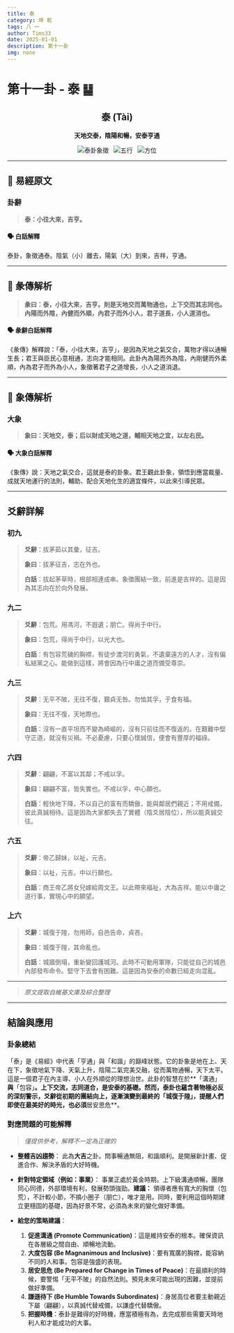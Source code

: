 ```yaml
---
title: 泰
category: 坤 乾
tags: 八 一
author: Tims33
date: 2025-01-01
description: 第十一卦
img: none
---
```


# 第十一卦 - 泰 ䷊

<div align="center">

## 泰 (Tài)
**天地交泰，陰陽和暢，安泰亨通**

</div>

<div align="center">

![泰卦象徵](https://img.shields.io/badge/卦象-泰-gray?style=for-the-badge)&ensp;
![五行](https://img.shields.io/badge/五行-上土下金-yellow?style=for-the-badge)&ensp;
![方位](https://img.shields.io/badge/方位-西南｜西北-lightblue?style=for-the-badge)

</div>

---

## 📜 易經原文

### 卦辭

> **泰：小往大來，吉亨。**

#### 🗣️ 白話解釋
泰卦，象徵通泰。陰氣（小）離去，陽氣（大）到來，吉祥，亨通。

---

## 📖 彖傳解析

> **彖曰：泰，小往大來，吉亨。則是天地交而萬物通也，上下交而其志同也。內陽而外陰，內健而外順，內君子而外小人，君子道長，小人道消也。**

#### 🗣️ 彖辭白話解釋
《彖傳》解釋說：「泰，小往大來，吉亨」，是因為天地之氣交合，萬物才得以通暢生長；君王與臣民心意相通，志向才能相同。此卦內為陽而外為陰，內剛健而外柔順，內為君子而外為小人，象徵著君子之道增長，小人之道消退。

---

## 🎯 象傳解析

### 大象

> **象曰：天地交，泰；后以財成天地之道，輔相天地之宜，以左右民。**

#### 🗣️ 大象白話解釋
《象傳》說：天地之氣交合，這就是泰的卦象。君王觀此卦象，領悟到應當裁量、成就天地運行的法則，輔助、配合天地化生的適宜條件，以此來引導民眾。

---

## 爻辭詳解

### 初九

> **爻辭**：拔茅茹以其彙，征吉。
>
> **象曰**：拔茅征吉，志在外也。
>
> **白話**：拔起茅草時，根部相連成串。象徵團結一致，前進是吉祥的。這是因為其志向在於向外發展。

### 九二

> **爻辭**：包荒。用馮河，不遐遺；朋亡。得尚于中行。
>
> **象曰**：包荒，得尚于中行，以光大也。
>
> **白話**：有包容荒穢的胸襟，有徒步渡河的勇氣，不遺棄遠方的人才，沒有偏私結黨之心。能做到這樣，將會因為行中庸之道而備受尊崇。

### 九三

> **爻辭**：无平不陂，无往不復，艱貞无咎。勿恤其孚，于食有福。
>
> **象曰**：无往不復，天地際也。
>
> **白話**：沒有一直平坦而不變為崎嶇的，沒有只前往而不復返的。在艱難中堅守正道，就沒有災禍。不必憂慮，只要心懷誠信，便會有豐厚的福祿。

### 六四

> **爻辭**：翩翩，不富以其鄰；不戒以孚。
>
> **象曰**：翩翩不富，皆失實也。不戒以孚，中心願也。
>
> **白話**：輕快地下降，不以自己的富有而驕傲，能與鄰居們親近；不用戒備，彼此真誠相待。這是因為大家都失去了實體（陰爻居陰位），所以能真誠交往。

### 六五

> **爻辭**：帝乙歸妹，以祉，元吉。
>
> **象曰**：以祉，元吉。中以行願也。
>
> **白話**：商王帝乙將女兒嫁給周文王。以此帶來福祉，大為吉祥。能以中庸之道行事，實現心中的願望。

### 上六

> **爻辭**：城復于隍，勿用師，自邑告命，貞吝。
>
> **象曰**：城復于隍，其命亂也。
>
> **白話**：城牆倒塌，重新變回護城河。此時不可動用軍隊，只能從自己的城邑內部發布命令。堅守下去會有困難。這是因為安泰的命數已經走向混亂。

---
> *原文提取自維基文庫及綜合整理*
---

## 結論與應用

### 卦象總結
「泰」是《易經》中代表「亨通」與「和諧」的巔峰狀態。它的卦象是地在上、天在下，象徵地氣下降、天氣上升，陰陽二氣完美交融，從而萬物通暢，天下太平。這是一個君子在內主導、小人在外順從的理想治世。此卦的智慧在於**「溝通」**與**「包容」**。上下交流，志同道合，是安泰的基礎。然而，泰卦也蘊含著物極必反的深刻警示，爻辭從初期的團結向上，逐漸演變到最終的「城復于隍」，提醒人們即使在最美好的時光，也必須**居安思危**。

### 對應問題的可能解釋
> *僅提供參考，解釋不一定為正確的*

* **整體吉凶趨勢**：
    此為**大吉**之卦。問事暢通無阻，和諧順利。是開展新計畫、促進合作、解決矛盾的大好時機。

* **針對特定領域（例如：事業）**：
    事業正處於黃金時期。上下級溝通順暢，團隊同心同德，外部環境有利，發展勢頭強勁。**建議：** 領導者應有寬大的胸懷（包荒），不計較小節，不搞小圈子（朋亡），唯才是用。同時，要利用這個時期建立更穩固的基礎，因為好景不常，必須為未來的變化做好準備。

* **給您的策略建議**：
    1.  **促進溝通 (Promote Communication)**：這是維持安泰的根本。確保資訊在各層級之間自由、順暢地流動。
    2.  **大度包容 (Be Magnanimous and Inclusive)**：要有寬廣的胸襟，能容納不同的人和事。包容是強盛的表現。
    3.  **居安思危 (Be Prepared for Change in Times of Peace)**：在最順利的時候，要警惕「无平不陂」的自然法則。預見未來可能出現的困難，並提前做好準備。
    4.  **謙遜待下 (Be Humble Towards Subordinates)**：身居高位者要主動親近下屬（翩翩），以真誠代替戒備，以謙虛代替驕傲。
    5.  **把握時機**：泰卦是難得的好時機，應當積極有為，去完成那些需要天時地利人和才能成功的大事。